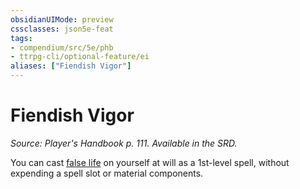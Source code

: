 ```yaml
---
obsidianUIMode: preview
cssclasses: json5e-feat
tags:
- compendium/src/5e/phb
- ttrpg-cli/optional-feature/ei
aliases: ["Fiendish Vigor"]
---
```

# Fiendish Vigor
*Source: Player's Handbook p. 111. Available in the SRD.*  

You can cast [false life](/3-Mechanics/CLI/spells/false-life.md) on yourself at will as a 1st-level spell, without expending a spell slot or material components.